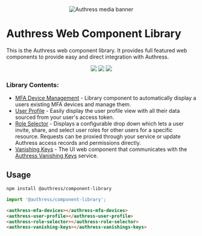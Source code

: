 <p id="main" align="center">
  <img src="https://authress.io/static/images/linkedin-banner.png" alt="Authress media banner">
</p>

# Authress Web Component Library
This is the Authress web component library. It provides full featured web components to provide easy and direct integration with Authress.

<p align="center">
    <a href="./LICENSE" alt="apache 2.0 license"><img src="https://img.shields.io/badge/license-Apache%202.0-blue.svg"></a>
    <a href="https://www.npmjs.com/package/@authress/component-library" alt="npm version"><img src="https://badge.fury.io/js/@authress%2Fcomponent-library.svg"></a>
    <a href="https://www.npmjs.com/package/@authress/component-library" alt="npm version"><img src="https://img.shields.io/badge/webcomponents.org-@Authress%2FLogin-blue.svg?style=social"></a>
</p>


### Library Contents:
* [MFA Device Management](./src/components/mfaDevices/mfaDevices.js) - Library component to automatically display a users existing MFA devices and manage them.
* [User Profile](./src/components/userProfile/userProfile.js) - Easily display the user profile view with all their data sourced from your user's access token.
* [Role Selector](./src/components/roleSelector/roleSelector.js) - Displays a configurable drop down which lets a user invite, share, and select user roles for other users for a specific resource. Requests can be proxied through your service or update Authress access records and permissions directly.
* [Vanishing Keys](./src/components/vanishingKeys.js) - The UI web component that communicates with the [Authress Vanishing Keys](https://github.com/Authress/vanishing-keys) service.

## Usage

```sh
npm install @authress/component-library
```

```js
import '@authress/component-library';
```

```html
<authress-mfa-devices></authress-mfa-devices>
<authress-user-profile></authress-user-profile>
<authress-role-selector></authress-role-selector>
<authress-vanishing-keys></authress-vanishings-keys>
```

